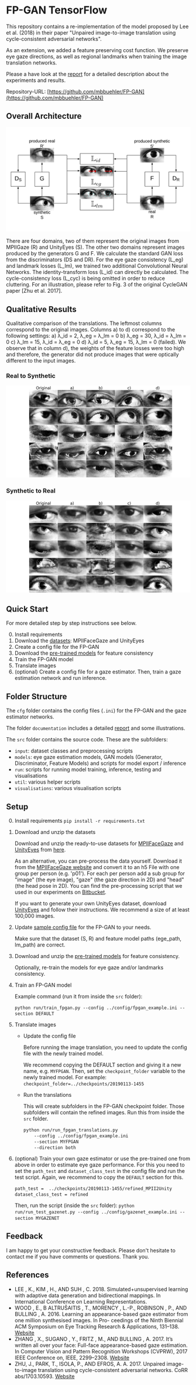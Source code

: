 
# FP-GAN TensorFlow
This repository contains a re-implementation of the model proposed by Lee et al. (2018) in their paper "Unpaired image-to-image translation using cycle-consistent adversarial networks".

As an extension, we added a feature preserving cost function. We preserve eye gaze directions, as well as regional landmarks when training the image translation networks.

Please a have look at the [report](documentation/fp-gan_report.pdf) for a detailed description about the experiments and results.

Repository-URL: [https://github.com/mbbuehler/FP-GAN](https://github.com/mbbuehler/FP-GAN)

## Overall Architecture

![Overall Architecture of FP-GAN](documentation/fp_gan_overall.png "Please refer to the report for a detailed description.")

There are four domains, two of them
represent the original images from MPIIGaze (R) and UnityEyes (S). The other two domains represent images produced by the generators G and F. We calculate the standard
GAN loss from the discriminators (DS and DR). For the eye gaze consistency (L_eg) and
landmark losses (L_lm), we trained two additional Convolutional Neural Networks. The
identity-transform loss (L_id) can directly be calculated. The cycle-consistency loss (L_cyc) is
being omitted in order to reduce cluttering. For an illustration, please refer to Fig. 3 of the
original CycleGAN paper [Zhu et al. 2017].

## Qualitative Results
Qualitative comparison of the translations. The leftmost columns correspond to the original images.
Columns a) to d) correspond to the following settings: a) λ_id = 2, λ_eg = λ_lm = 0 b)
λ_eg = 30, λ_id = λ_lm = 0 c) λ_lm = 15, λ_id = λ_eg = 0 d) λ_id = 5, λ_eg = 15, λ_lm = 0
(failed). We observe that in column d), the weights of the feature losses were too high and
therefore, the generator did not produce images that were optically different to the input
images.

### Real to Synthetic
![Qualitative results when translating from the real to the synthetic domain](documentation/compare_translations_r2s.png "Please refer to the report for a detailed description.")
### Synthetic to Real
![Qualitative results when translating from the synthetic to the real domain](documentation/compare_translations_s2r.png "Please refer to the report for a detailed description.")


## Quick Start
For more detailed step by step instructions see below.

0. Install requirements
1. Download the [datasets](http://mbuehler.ch/public_downloads/fpgan/data.zip): MPIIFaceGaze and UnityEyes
2. Create a config file for the FP-GAN
3. Download the [pre-trained models](http://mbuehler.ch/public_downloads/fpgan/models.zip) for feature consistency
4. Train the FP-GAN model
5. Translate images
6. (optional) Create a config file for a gaze estimator. Then, train a gaze estimation network and run inference.


## Folder Structure

The `cfg` folder contains the config files (`.ini`) for the FP-GAN and the gaze estimator networks.

The folder `documentation` includes a detailed [report](documentation/fp-gan_report.pdf) and some illustrations.

The `src` folder contains the source code. These are the subfolders:

* ```input```: dataset classes and preprocessing scripts
* ```models```: eye gaze estimation models, GAN models (Generator, Discriminator, Feature Models) and scripts for model export / inference
* ```run```: scripts for running model training, inference, testing and visualisations
* ```util```: various helper scripts
* ```visualisations```: various visualisation scripts

## Setup
0. Install requirements
```pip install -r requirements.txt ```

1. Download and unzip the datasets

   Download and unzip the ready-to-use datasets for [MPIIFaceGaze](https://www.mpi-inf.mpg.de/departments/computer-vision-and-multimodal-computing/research/gaze-based-human-computer-interaction/its-written-all-over-your-face-full-face-appearance-based-gaze-estimation/) and [UnityEyes](https://www.cl.cam.ac.uk/research/rainbow/projects/unityeyes/) from [here](http://mbuehler.ch/public_downloads/fpgan/data.zip).

   As an alternative, you can pre-process the data yourself. Download it from the [MPIIFaceGaze website](https://www.mpi-inf.mpg.de/departments/computer-vision-and-multimodal-computing/research/gaze-based-human-computer-interaction/its-written-all-over-your-face-full-face-appearance-based-gaze-estimation/) and convert it to an h5 File with one group per person (e.g. 'p01'). For each per person add a sub group for "image" (the eye image), "gaze" (the gaze direction in 2D) and "head" (the head pose in 2D). You can find the pre-processing script that we used in our experiments on [Bitbucket](https://bitbucket.org/swook/preprocess4gaze).

   If you want to generate your own UnityEyes dataset, download [UnityEyes](https://www.cl.cam.ac.uk/research/rainbow/projects/unityeyes/) and follow their instructions. We recommend a size of at least 100,000 images.

2. Update [sample config file](config/fpgan_example.ini) for the FP-GAN to your needs.

   Make sure that the dataset (S, R) and feature model paths (ege_path, lm_path) are correct.

3. Download and unzip the [pre-trained models](http://mbuehler.ch/public_downloads/fpgan/models.zip) for feature consistency.

   Optionally, re-train the models for eye gaze and/or landmarks consistency.

4. Train an FP-GAN model

   Example command (run it from inside the `src` folder):
   ```
   python run/train_fpgan.py --config ../config/fpgan_example.ini --section DEFAULT
   ```

5. Translate images

   * Update the config file

      Before running the image translation, you need to update the config file with the newly trained model.

      We recommend copying the DEFAULT section and giving it a new name, e.g. `MYFPGAN`.
      Then, set the `checkpoint_folder` variable to the newly trained model.
      For example:
      ```checkpoint_folder=../checkpoints/20190113-1455```

   * Run the translations

      This will create subfolders in the FP-GAN checkpoint folder. Those subfolders will contain the refined images.
      Run this from inside the `src` folder.
      ```
      python run/run_fpgan_translations.py
          --config ../config/fpgan_example.ini
          --section MYFPGAN
          --direction both
      ```

6. (optional) Train your own gaze estimator or use the pre-trained one from above in order to estimate eye gaze performance.
   For this you need to set the `path_test` and `dataset_class_test` in the config file and run the test script. Again, we recommend to copy the `DEFAULT` section for this.

   ```
   path_test =  ../checkpoints/20190113-1455/refined_MPII2Unity
   dataset_class_test = refined
   ```
   Then, run the script (inside the `src` folder):
   ```python run/run_test_gazenet.py --config ../config/gazenet_example.ini --section MYGAZENET```

## Feedback
I am happy to get your constructive feedback. Please don't hesitate to contact me if you have comments or questions. Thank you.



## References

* LEE , K., KIM , H., AND SUH , C. 2018. Simulated+unsupervised learning with adaptive data
generation and bidirectional mappings. In International Conference on Learning Representations.
* WOOD , E., B ALTRUŠAITIS , T., MORENCY , L.-P., ROBINSON , P., AND BULLING , A. 2016.
Learning an appearance-based gaze estimator from one million synthesised images. In Pro-
ceedings of the Ninth Biennial ACM Symposium on Eye Tracking Research & Applications,
131–138.
[Website](https://www.cl.cam.ac.uk/research/rainbow/projects/unityeyes/)
* ZHANG , X., SUGANO , Y., FRITZ , M., AND BULLING , A. 2017. It’s written all over your face:
Full-face appearance-based gaze estimation. In Computer Vision and Pattern Recognition
Workshops (CVPRW), 2017 IEEE Conference on, IEEE, 2299–2308.
[Website](https://www.mpi-inf.mpg.de/departments/computer-vision-and-multimodal-computing/research/gaze-based-human-computer-interaction/its-written-all-over-your-face-full-face-appearance-based-gaze-estimation/)
* ZHU, J., PARK, T., ISOLA, P., AND EFROS, A. A. 2017. Unpaired image-to-image translation
using cycle-consistent adversarial networks. CoRR abs/1703.10593.
 [Website](https://junyanz.github.io/CycleGAN/)
